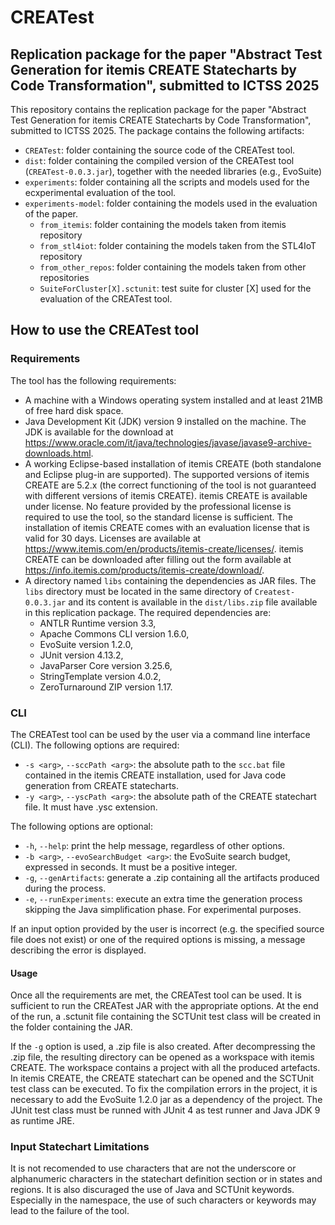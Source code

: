 # CREATest

## Replication package for the paper "Abstract Test Generation for itemis CREATE Statecharts by Code Transformation", submitted to ICTSS 2025

This repository contains the replication package for the paper "Abstract Test Generation for itemis CREATE Statecharts by Code Transformation", submitted to ICTSS 2025. The package contains the following artifacts:

* `CREATest`: folder containing the source code of the CREATest tool.
* `dist`: folder containing the compiled version of the CREATest tool (`CREATest-0.0.3.jar`), together with the needed libraries (e.g., EvoSuite)
* `experiments`: folder containing all the scripts and models used for the ecxperimental evaluation of the tool.
* `experiments-model`: folder containing the models used in the evaluation of the paper.
    - `from_itemis`: folder containing the models taken from itemis repository
    - `from_stl4iot`: folder containing the models taken from the STL4IoT repository
    - `from_other_repos`: folder containing the models taken from other repositories
    - `SuiteForCluster[X].sctunit`: test suite for cluster [X] used for the evaluation of the CREATest tool.

## How to use the CREATest tool

### Requirements

The tool has the following requirements:

* A machine with a Windows operating system installed and at least 21MB of
free hard disk space.
* Java Development Kit (JDK) version 9 installed on the machine. The
JDK is available for the download at https://www.oracle.com/it/java/technologies/javase/javase9-archive-downloads.html.
* A working Eclipse-based installation of itemis CREATE (both standalone and Eclipse plug-in are supported). The supported versions of itemis CREATE are 5.2.x (the correct functioning of the tool is not guaranteed with different versions of itemis CREATE). itemis CREATE is available under license.
No feature provided by the professional license is required to use the tool, so the standard license is sufficient. The installation of itemis CREATE comes with an evaluation license that is valid for 30 days. Licenses are available at https://www.itemis.com/en/products/itemis-create/licenses/. 
itemis CREATE can be downloaded after filling out the form available at https://info.itemis.com/products/itemis-create/download/.
* A directory named `libs` containing the dependencies as JAR files. The `libs` directory must be located in the same directory of `Createst-0.0.3.jar` and its content is available in the `dist/libs.zip` file available in this replication package. The required dependencies are:
    - ANTLR Runtime version 3.3,
    - Apache Commons CLI version 1.6.0,
    - EvoSuite version 1.2.0,
    - JUnit version 4.13.2,
    - JavaParser Core version 3.25.6,
    - StringTemplate version 4.0.2,
    - ZeroTurnaround ZIP version 1.17.

### CLI

The CREATest tool can be used by the user via a command line interface (CLI).
The following options are required:

* `-s <arg>`, `--sccPath <arg>`: the absolute path to the `scc.bat` file contained in the itemis CREATE installation, used for Java code generation from CREATE statecharts.
* `-y <arg>`, `--yscPath <arg>`: the absolute path of the CREATE statechart file. It must have .ysc extension.

The following options are optional:

* `-h`, `--help`: print the help message, regardless of other options.
* `-b <arg>`, `--evoSearchBudget <arg>`: the EvoSuite search budget, expressed in seconds. It must be a positive integer.
* `-g`, `--genArtifacts`: generate a .zip containing all the artifacts produced during the process.
* `-e`, `--runExperiments`: execute an extra time the generation process skipping the Java simplification phase. For experimental purposes.

If an input option provided by the user is incorrect (e.g. the specified source file does not exist) or one of the required options is missing, a message describing the error is displayed.

#### Usage

Once all the requirements are met, the CREATest tool can be used. It is sufficient to run the CREATest JAR with the appropriate options. At the end of the run, a .sctunit file containing the SCTUnit test class will be created in the folder containing the JAR.

If the `-g` option is used, a .zip file is also created. After decompressing the .zip file, the resulting directory can be opened as a workspace with itemis CREATE. The workspace contains a project with all the produced artefacts. In itemis CREATE, the CREATE statechart can be opened and the SCTUnit test class can be executed. To fix the compilation errors in the project, it is necessary to add the EvoSuite 1.2.0 jar as a dependency of the project. The JUnit test class must be runned with JUnit 4 as test runner and Java JDK 9 as runtime JRE.

### Input Statechart Limitations

It is not recomended to use characters that are not the underscore or alphanumeric characters in the statechart definition section or in states and regions. It is also discuraged the use of Java and SCTUnit keywords. Especially in the namespace, the use of such characters or keywords may lead to the failure of the tool.

